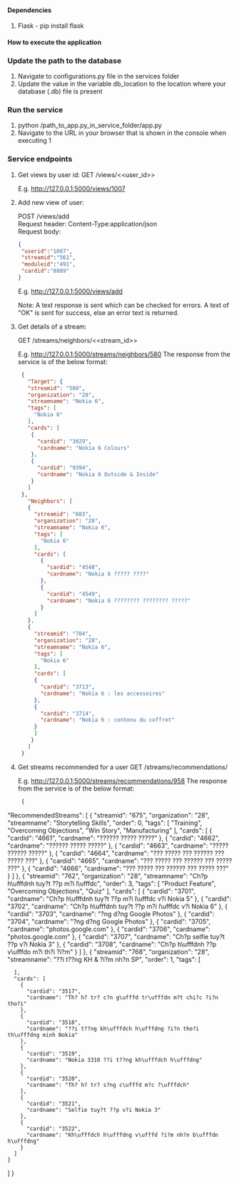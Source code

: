 #### Dependencies
1. Flask - pip install flask



#### How to execute the application

### Update the path to the database
1. Navigate to configurations.py file in the services folder
2. Update the value in the variable db_location to the location where your database (.db) file is present

### Run the service 

1. python /path_to_app.py_in_service_folder/app.py
2. Navigate to the URL in your browser that is shown in the console when executing 1

### Service endpoints

1. Get views by user id: 
   GET /views/<<user_id>> 
   
   E.g. http://127.0.0.1:5000/views/1007

2. Add new view of user: 
   
   POST /views/add  
   Request header: Content-Type:application/json  
   Request body:  
   
   ```json
   {
	"userid":"1007",
	"streamid":"561",
	"moduleid":"491",
	"cardid":"8889"
   }
   ```
   
   E.g. http://127.0.0.1:5000/views/add  
     
   Note: A text response is sent which can be checked for errors. A text of "OK" is sent for success, else an error text is returned.
   
3. Get details of a stream: 
   
   GET /streams/neighbors/<<stream_id>>
   
   E.g. http://127.0.0.1:5000/streams/neighbors/580
   The response from the service is of the below format:
   ```json
	{
      "Target": {
      "streamid": "580",
      "organization": "28",
      "streamname": "Nokia 6",
      "tags": [
        "Nokia 6"
      ],
      "cards": [
       {
         "cardid": "3029",
         "cardname": "Nokia 6 Colours"
       },
       {
         "cardid": "9394",
         "cardname": "Nokia 6 Outside & Inside"
       }
      ]
    },
      "Neighbors": [
      {
        "streamid": "683",
        "organization": "28",
        "streamname": "Nokia 6",
        "tags": [
          "Nokia 6"
        ],
        "cards": [
          {
            "cardid": "4548",
            "cardname": "Nokia 6 ????? ????"
          },
          {
            "cardid": "4549",
            "cardname": "Nokia 6 ???????? ???????? ?????"
          }
        ]
      },
      {
        "streamid": "704",
        "organization": "28",
        "streamname": "Nokia 6",
        "tags": [
          "Nokia 6"
        ],
        "cards": [
        {
          "cardid": "3713",
          "cardname": "Nokia 6 : les accessoires"
        },
        {
          "cardid": "3714",
          "cardname": "Nokia 6 : contenu du coffret"
        }
        ]
       }
      ]
    }
   ```
   
4. Get streams recommended for a user
   GET /streams/recommendations/<userid>
   
   E.g. http://127.0.0.1:5000/streams/recommendations/958
   The response from the service is of the below format:
   ```json
	{
  "RecommendedStreams": [
    {
      "streamid": "675",
      "organization": "28",
      "streamname": "Storytelling Skills",
      "order": 0,
      "tags": [
        "Training",
        "Overcoming Objections",
        "Win Story",
        "Manufacturing"
      ],
      "cards": [
        {
          "cardid": "4661",
          "cardname": "?????? ????? ?????"
        },
        {
          "cardid": "4662",
          "cardname": "?????? ????? ?????"
        },
        {
          "cardid": "4663",
          "cardname": "????? ?????? ?????"
        },
        {
          "cardid": "4664",
          "cardname": "??? ????? ??? ?????? ??? ????? ???"
        },
        {
          "cardid": "4665",
          "cardname": "??? ????? ??? ?????? ??? ????? ???"
        },
        {
          "cardid": "4666",
          "cardname": "??? ????? ??? ?????? ??? ????? ???"
        }
      ]
    },
    {
      "streamid": "762",
      "organization": "28",
      "streamname": "Ch?p h\ufffdnh tuy?t ??p m?i l\ufffdc",
      "order": 3,
      "tags": [
        "Product Feature",
        "Overcoming Objections",
        "Quiz"
      ],
      "cards": [
        {
          "cardid": "3701",
          "cardname": "Ch?p h\ufffdnh tuy?t ??p m?i l\ufffdc v?i Nokia 5"
        },
        {
          "cardid": "3702",
          "cardname": "Ch?p h\ufffdnh tuy?t ??p m?i l\ufffdc v?i Nokia 6"
        },
        {
          "cardid": "3703",
          "cardname": "?ng d?ng Google Photos"
        },
        {
          "cardid": "3704",
          "cardname": "?ng d?ng Google Photos"
        },
        {
          "cardid": "3705",
          "cardname": "photos.google.com"
        },
        {
          "cardid": "3706",
          "cardname": "photos.google.com"
        },
        {
          "cardid": "3707",
          "cardname": "Ch?p selfie tuy?t ??p v?i Nokia 3"
        },
        {
          "cardid": "3708",
          "cardname": "Ch?p h\ufffdnh ??p v\ufffdo m?i th?i ?i?m"
        }
      ]
    },
    {
      "streamid": "768",
      "organization": "28",
      "streamname": "??i t??ng KH & ?i?m nh?n SP",
      "order": 1,
      "tags": [
        
      ],
      "cards": [
        {
          "cardid": "3517",
          "cardname": "Th? h? tr? c?n g\ufffd tr\ufffdn m?t chi?c ?i?n tho?i"
        },
        {
          "cardid": "3518",
          "cardname": "??i t??ng kh\ufffdch h\ufffdng ?i?n tho?i th\ufffdng minh Nokia"
        },
        {
          "cardid": "3519",
          "cardname": "Nokia 3310 ??i t??ng kh\ufffdch h\ufffdng"
        },
        {
          "cardid": "3520",
          "cardname": "Th? h? tr? s?ng c\ufffd m?c ?\ufffdch"
        },
        {
          "cardid": "3521",
          "cardname": "Selfie tuy?t ??p v?i Nokia 3"
        },
        {
          "cardid": "3522",
          "cardname": "Kh\ufffdch h\ufffdng v\ufffd ?i?m nh?n b\ufffdn h\ufffdng"
        }
      ]
    }
  ]
}
   ```